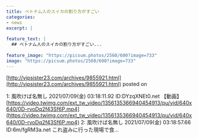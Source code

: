 ```yaml
---
title: ベトナム人のスイカの割り方がすごい
categories:
- news
excerpt: |
  
feature_text: |
  ## ベトナム人のスイカの割り方がすごい...
  
feature_image: "https://picsum.photos/2560/600?image=733"
image: "https://picsum.photos/2560/600?image=733"
---
```


[http://vipsister23.com/archives/9855921.html](http://vipsister23.com/archives/9855921.html)
posted on 

<!--more-->

1: 風吹けば名無し 2021/07/09(金) 03:18:11.92 ID:DYzqXNEt0.net 【動画】[https://video.twimg.com/ext_tw_video/1356135366940454913/pu/vid/640x640/0D-rvoDq2f43Sf6P.mp4](https://video.twimg.com/ext_tw_video/1356135366940454913/pu/vid/640x640/0D-rvoDq2f43Sf6P.mp4) 2: 風吹けば名無し 2021/07/09(金) 03:18:57.66 ID:6m/fgRM3a.net これ盗みに行った現場で食...
